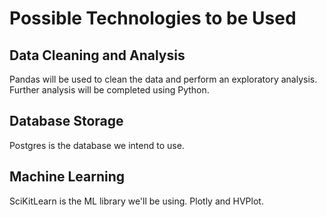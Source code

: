 
# Possible Technologies to be Used


## Data Cleaning and Analysis
Pandas will be used to clean the data and perform an exploratory analysis. Further analysis will be completed using Python.

## Database Storage
Postgres is the database we intend to use.

## Machine Learning
SciKitLearn is the ML library we'll be using. Plotly and HVPlot.
